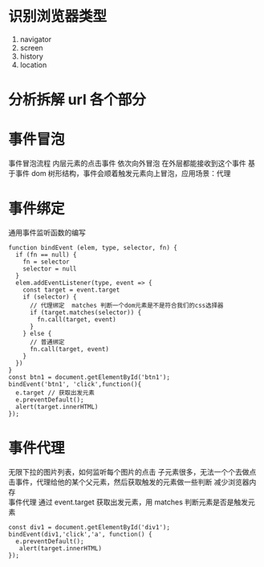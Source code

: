 # 识别浏览器类型

1. navigator
2. screen
3. history
4. location

# 分析拆解 url 各个部分

# 事件冒泡

事件冒泡流程
内层元素的点击事件 依次向外冒泡 在外层都能接收到这个事件
基于事件 dom 树形结构，事件会顺着触发元素向上冒泡，应用场景：代理

# 事件绑定

通用事件监听函数的编写

```
function bindEvent (elem, type, selector, fn) {
  if (fn == null) {
    fn = selector
    selector = null
  }
  elem.addEventListener(type, event => {
    const target = event.target
    if (selector) {
      // 代理绑定  matches 判断一个dom元素是不是符合我们的css选择器
      if (target.matches(selector)) {
        fn.call(target, event)
      }
    } else {
      // 普通绑定
      fn.call(target, event)
    }
  })
}
const btn1 = document.getElementById('btn1');
bindEvent('btn1', 'click',function(){
  e.target // 获取出发元素
  e.preventDefault();
  alert(target.innerHTML)
});
```

# 事件代理

无限下拉的图片列表，如何监听每个图片的点击
子元素很多，无法一个个去做点击事件，代理给他的某个父元素，然后获取触发的元素做一些判断
减少浏览器内存  
事件代理 通过 event.target 获取出发元素，用 matches 判断元素是否是触发元素

```
const div1 = document.getElementById('div1');
bindEvent(div1,'click','a', function() {
  e.preventDefault();
   alert(target.innerHTML)
});

```
